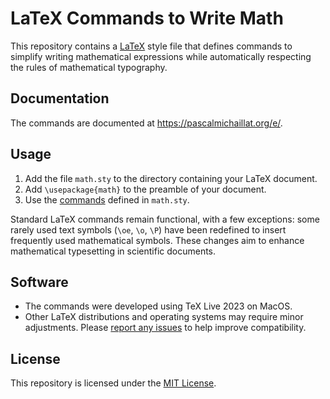 # LaTeX Commands to Write Math

This repository contains a [LaTeX](https://github.com/latex3/latex2e) style file that defines commands to simplify writing mathematical expressions while automatically respecting the rules of mathematical typography.

## Documentation

The commands are documented at https://pascalmichaillat.org/e/.

## Usage

1. Add the file `math.sty` to the directory containing your LaTeX document.
2. Add `\usepackage{math}` to the preamble of your document.
3. Use the [commands](https://pascalmichaillat.org/e/) defined in `math.sty`.

Standard LaTeX commands remain functional, with a few exceptions: some rarely used text symbols (`\oe`, `\o`, `\P`) have been redefined to insert frequently used mathematical symbols. These changes aim to enhance mathematical typesetting in scientific documents.

## Software

+ The commands were developed using TeX Live 2023 on MacOS. 
+ Other LaTeX distributions and operating systems may require minor adjustments. Please [report any issues](https://github.com/pmichaillat/latex-math/issues) to help improve compatibility.

## License

This repository is licensed under the [MIT License](LICENSE.md).